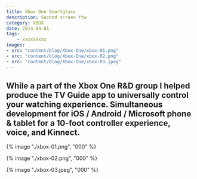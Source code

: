 ```yaml
---
title: Xbox One Smartglass
description: Second screen ftw
category: XBOX
date: 2014-04-01
tags: 
    - xxxxxxxxx
images: 
- src: "content/blog/Xbox-One/xbox-01.png"
- src: "content/blog/Xbox-One/xbox-02.png"
- src: "content/blog/Xbox-One/xbox-03.jpeg"
---
```



While a part of the Xbox One R&D group I helped produce the TV Guide app to universally control your watching experience. Simultaneous development for iOS / Android / Microsoft phone & tablet for a 10-foot controller experience, voice, and Kinnect.
-


{% image "./xbox-01.png", "000" %}

<div class="two-column">

{% image "./xbox-02.png", "000" %}

{% image "./xbox-03.jpeg", "000" %}

</div>